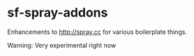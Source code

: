 sf-spray-addons
===============

Enhancements to http://spray.cc for various boilerplate things.

Warning: Very experimental right now